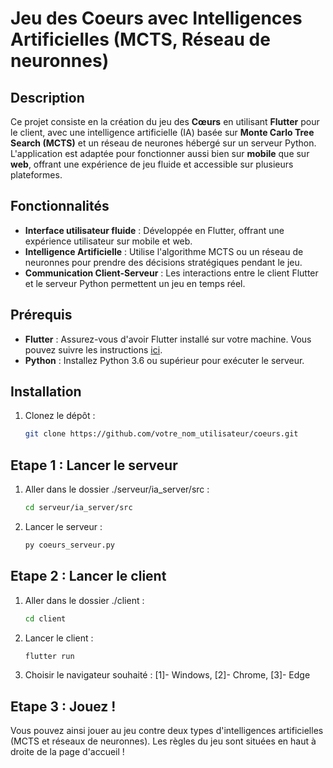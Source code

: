 # Jeu des Coeurs avec Intelligences Artificielles (MCTS, Réseau de neuronnes)

## Description

Ce projet consiste en la création du jeu des **Cœurs** en utilisant **Flutter** pour le client, avec une intelligence artificielle (IA) basée sur **Monte Carlo Tree Search (MCTS)** et un réseau de neurones hébergé sur un serveur Python. L'application est adaptée pour fonctionner aussi bien sur **mobile** que sur **web**, offrant une expérience de jeu fluide et accessible sur plusieurs plateformes.

## Fonctionnalités

- **Interface utilisateur fluide** : Développée en Flutter, offrant une expérience utilisateur sur mobile et web.
- **Intelligence Artificielle** : Utilise l'algorithme MCTS ou un réseau de neuronnes pour prendre des décisions stratégiques pendant le jeu.
- **Communication Client-Serveur** : Les interactions entre le client Flutter et le serveur Python permettent un jeu en temps réel.

## Prérequis

- **Flutter** : Assurez-vous d'avoir Flutter installé sur votre machine. Vous pouvez suivre les instructions [ici](https://flutter.dev/docs/get-started/install).
- **Python** : Installez Python 3.6 ou supérieur pour exécuter le serveur.

## Installation

1. Clonez le dépôt :
   ```bash
   git clone https://github.com/votre_nom_utilisateur/coeurs.git

## Etape 1 : Lancer le serveur

1. Aller dans le dossier ./serveur/ia_server/src :
   ```bash
   cd serveur/ia_server/src
2. Lancer le serveur :
    ```bash
    py coeurs_serveur.py
   
## Etape 2 : Lancer le client

1. Aller dans le dossier ./client :
   ```bash
   cd client
2. Lancer le client :
   ```bash
   flutter run
3. Choisir le navigateur souhaité :
   [1]- Windows, 
   [2]- Chrome,
   [3]- Edge

## Etape 3 : Jouez !

Vous pouvez ainsi jouer au jeu contre deux types d'intelligences artificielles (MCTS et réseaux de neuronnes). Les règles du jeu sont situées en haut à droite de la page d'accueil !



   
